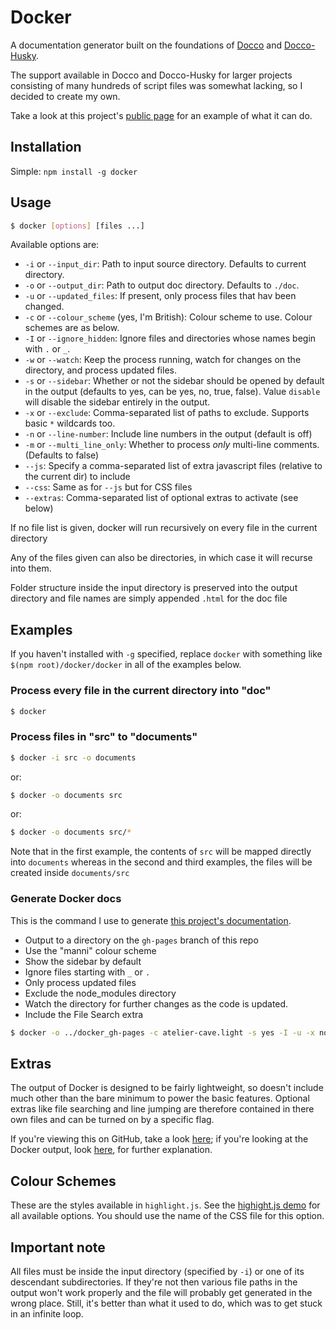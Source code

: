 # Docker

A documentation generator built on the foundations of [Docco](http://jashkenas.github.com/docco/) and [Docco-Husky](https://github.com/mbrevoort/docco-husky).

The support available in Docco and Docco-Husky for larger projects consisting of many hundreds of script files was somewhat lacking, so I decided to create my own.

Take a look at this project's [public page](http://jbt.github.com/docker) for an example of what it can do.

## Installation

Simple: `npm install -g docker`

## Usage

```sh
$ docker [options] [files ...]
```

Available options are:

 * `-i` or `--input_dir`: Path to input source directory. Defaults to current directory.
 * `-o` or `--output_dir`: Path to output doc directory. Defaults to `./doc`.
 * `-u` or `--updated_files`: If present, only process files that hav been changed.
 * `-c` or `--colour_scheme` (yes, I'm British): Colour scheme to use. Colour schemes are as below.
 * `-I` or `--ignore_hidden`: Ignore files and directories whose names begin with `.` or `_`.
 * `-w` or `--watch`: Keep the process running, watch for changes on the directory, and process updated files.
 * `-s` or `--sidebar`: Whether or not the sidebar should be opened by default in the output (defaults to yes, can be yes, no, true, false). Value `disable` will disable the sidebar entirely in the output.
 * `-x` or `--exclude`: Comma-separated list of paths to exclude. Supports basic `*` wildcards too.
 * `-n` or `--line-number`: Include line numbers in the output (default is off)
 * `-m` or `--multi_line_only`: Whether to process _only_ multi-line comments. (Defaults to false)
 * `--js`: Specify a comma-separated list of extra javascript files (relative to the current dir) to include
 * `--css`: Same as for `--js` but for CSS files
 * `--extras`: Comma-separated list of optional extras to activate (see below)

If no file list is given, docker will run recursively on every file in the current directory

Any of the files given can also be directories, in which case it will recurse into them.

Folder structure inside the input directory is preserved into the output directory and file names are simply appended `.html` for the doc file

## Examples

If you haven't installed with `-g` specified, replace `docker` with something like `$(npm root)/docker/docker` in all of the examples below.

### Process every file in the current directory into "doc"

```sh
$ docker
```

### Process files in "src" to "documents"

```sh
$ docker -i src -o documents
```
or:
```sh
$ docker -o documents src
```
or:
```sh
$ docker -o documents src/*
```

Note that in the first example, the contents of `src` will be mapped directly into `documents` whereas in the second and third
examples, the files will be created inside `documents/src`

### Generate Docker docs

This is the command I use to generate [this project's documentation](http://jbt.github.com/docker).

 * Output to a directory on the `gh-pages` branch of this repo
 * Use the "manni" colour scheme
 * Show the sidebar by default
 * Ignore files starting with `_` or `.`
 * Only process updated files
 * Exclude the node_modules directory
 * Watch the directory for further changes as the code is updated.
 * Include the File Search extra

```sh
$ docker -o ../docker_gh-pages -c atelier-cave.light -s yes -I -u -x node_modules -w --extras fileSearch
```

## Extras

The output of Docker is designed to be fairly lightweight, so doesn't include much other than the bare
minimum to power the basic features. Optional extras like file searching and line jumping are therefore
contained in there own files and can be turned on by a specific flag.

If you're viewing this on GitHub, take a look [here](/jbt/docker/tree/master/extras); if you're looking
at the Docker output, look [here](extras/README.md), for further explanation.



## Colour Schemes

These are the styles available in `highlight.js`. See the [highight.js demo](https://highlightjs.org/static/demo/) for all available options. You should use the name of the CSS file for this option.

## Important note

All files must be inside the input directory (specified by `-i`) or one of its descendant subdirectories. If they're not then various file paths in the output won't work properly and the file will probably get generated
in the wrong place. Still, it's better than what it used to do, which was to get stuck in an infinite loop.
